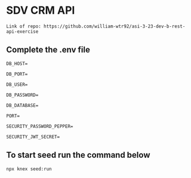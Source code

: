 # SDV CRM API

`Link of repo: https://github.com/william-wtr92/asi-3-23-dev-b-rest-api-exercise`

## Complete the .env file

`DB_HOST=`

`DB_PORT=`

`DB_USER=`

`DB_PASSWORD=`

`DB_DATABASE=`

`PORT=`

`SECURITY_PASSWORD_PEPPER=`

`SECURITY_JWT_SECRET=`

## To start seed run the command below

`npx knex seed:run`

